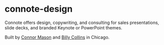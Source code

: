 # connote-design

Connote offers design, copywriting, and consulting for sales presentations, slide decks, and branded Keynote or PowerPoint themes. 

Built by [Connor Mason](https://cnnr.land/) and [Billy Collins](http://billycollins.me/) in Chicago.